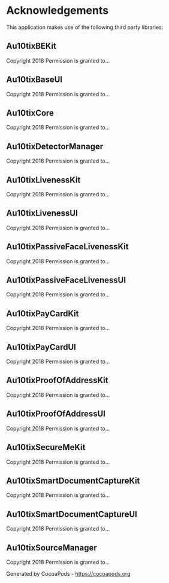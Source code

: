 # Acknowledgements
This application makes use of the following third party libraries:

## Au10tixBEKit

Copyright 2018
Permission is granted to...


## Au10tixBaseUI

Copyright 2018
Permission is granted to...


## Au10tixCore

Copyright 2018
Permission is granted to...


## Au10tixDetectorManager

Copyright 2018
Permission is granted to...


## Au10tixLivenessKit

Copyright 2018
Permission is granted to...


## Au10tixLivenessUI

Copyright 2018
Permission is granted to...


## Au10tixPassiveFaceLivenessKit

Copyright 2018
Permission is granted to...


## Au10tixPassiveFaceLivenessUI

Copyright 2018
Permission is granted to...


## Au10tixPayCardKit

Copyright 2018
Permission is granted to...


## Au10tixPayCardUI

Copyright 2018
Permission is granted to...


## Au10tixProofOfAddressKit

Copyright 2018
Permission is granted to...


## Au10tixProofOfAddressUI

Copyright 2018
Permission is granted to...


## Au10tixSecureMeKit

Copyright 2018
Permission is granted to...


## Au10tixSmartDocumentCaptureKit

Copyright 2018
Permission is granted to...


## Au10tixSmartDocumentCaptureUI

Copyright 2018
Permission is granted to...


## Au10tixSourceManager

Copyright 2018
Permission is granted to...

Generated by CocoaPods - https://cocoapods.org
